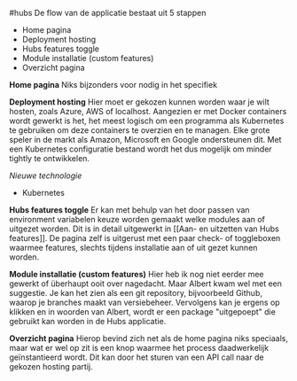 #hubs 
De flow van de applicatie bestaat uit 5 stappen
- Home pagina
- Deployment hosting
- Hubs features toggle 
- Module installatie (custom features)
- Overzicht pagina

**Home pagina**
Niks bijzonders voor nodig in het specifiek

**Deployment hosting**
Hier moet er gekozen kunnen worden waar je wilt hosten, zoals Azure, AWS of localhost. Aangezien er met Docker containers wordt gewerkt is het, het meest logisch om een programma als Kubernetes te gebruiken om deze containers te overzien en te managen. Elke grote speler in de markt als Amazon, Microsoft en Google ondersteunen dit. Met een Kubernetes configuratie bestand wordt het dus mogelijk om minder tightly te ontwikkelen.  

*Nieuwe technologie*
- Kubernetes

**Hubs features toggle**
Er kan met behulp van het door passen van environment variabelen keuze worden gemaakt welke modules aan of uitgezet worden. Dit is in detail uitgewerkt in [[Aan- en uitzetten van Hubs features]]. De pagina zelf is uitgerust met een paar check- of toggleboxen waarmee features, slechts tijdens installatie aan of uit gezet kunnen worden. 

**Module installatie (custom features)**
Hier heb ik nog niet eerder mee gewerkt of überhaupt ooit over nagedacht. Maar Albert kwam wel met een suggestie. Je kan het zien als een git repository, bijvoorbeeld Github, waarop je branches maakt van versiebeheer. Vervolgens kan je ergens op klikken en in woorden van Albert, wordt er een package "uitgepoept" die gebruikt kan worden in de Hubs applicatie.

**Overzicht pagina**
Hierop bevind zich net als de home pagina niks speciaals, maar wat er wel op zit is een knop waarmee het process daadwerkelijk geïnstantieerd wordt. Dit kan door het sturen van een API call naar de gekozen hosting partij.


